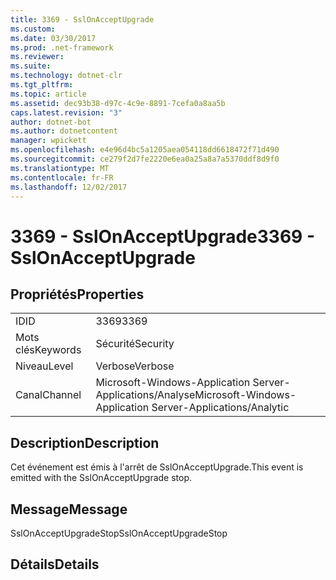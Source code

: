 ```yaml
---
title: 3369 - SslOnAcceptUpgrade
ms.custom: 
ms.date: 03/30/2017
ms.prod: .net-framework
ms.reviewer: 
ms.suite: 
ms.technology: dotnet-clr
ms.tgt_pltfrm: 
ms.topic: article
ms.assetid: dec93b38-d97c-4c9e-8891-7cefa0a8aa5b
caps.latest.revision: "3"
author: dotnet-bot
ms.author: dotnetcontent
manager: wpickett
ms.openlocfilehash: e4e96d4bc5a1205aea054118dd6618472f71d490
ms.sourcegitcommit: ce279f2d7fe2220e6ea0a25a8a7a5370ddf8d9f0
ms.translationtype: MT
ms.contentlocale: fr-FR
ms.lasthandoff: 12/02/2017
---
```

# <a name="3369---sslonacceptupgrade"></a><span data-ttu-id="3292a-102">3369 - SslOnAcceptUpgrade</span><span class="sxs-lookup"><span data-stu-id="3292a-102">3369 - SslOnAcceptUpgrade</span></span>
## <a name="properties"></a><span data-ttu-id="3292a-103">Propriétés</span><span class="sxs-lookup"><span data-stu-id="3292a-103">Properties</span></span>  
  
|||  
|-|-|  
|<span data-ttu-id="3292a-104">ID</span><span class="sxs-lookup"><span data-stu-id="3292a-104">ID</span></span>|<span data-ttu-id="3292a-105">3369</span><span class="sxs-lookup"><span data-stu-id="3292a-105">3369</span></span>|  
|<span data-ttu-id="3292a-106">Mots clés</span><span class="sxs-lookup"><span data-stu-id="3292a-106">Keywords</span></span>|<span data-ttu-id="3292a-107">Sécurité</span><span class="sxs-lookup"><span data-stu-id="3292a-107">Security</span></span>|  
|<span data-ttu-id="3292a-108">Niveau</span><span class="sxs-lookup"><span data-stu-id="3292a-108">Level</span></span>|<span data-ttu-id="3292a-109">Verbose</span><span class="sxs-lookup"><span data-stu-id="3292a-109">Verbose</span></span>|  
|<span data-ttu-id="3292a-110">Canal</span><span class="sxs-lookup"><span data-stu-id="3292a-110">Channel</span></span>|<span data-ttu-id="3292a-111">Microsoft-Windows-Application Server-Applications/Analyse</span><span class="sxs-lookup"><span data-stu-id="3292a-111">Microsoft-Windows-Application Server-Applications/Analytic</span></span>|  
  
## <a name="description"></a><span data-ttu-id="3292a-112">Description</span><span class="sxs-lookup"><span data-stu-id="3292a-112">Description</span></span>  
 <span data-ttu-id="3292a-113">Cet événement est émis à l'arrêt de SslOnAcceptUpgrade.</span><span class="sxs-lookup"><span data-stu-id="3292a-113">This event is emitted with the SslOnAcceptUpgrade stop.</span></span>  
  
## <a name="message"></a><span data-ttu-id="3292a-114">Message</span><span class="sxs-lookup"><span data-stu-id="3292a-114">Message</span></span>  
 <span data-ttu-id="3292a-115">SslOnAcceptUpgradeStop</span><span class="sxs-lookup"><span data-stu-id="3292a-115">SslOnAcceptUpgradeStop</span></span>  
  
## <a name="details"></a><span data-ttu-id="3292a-116">Détails</span><span class="sxs-lookup"><span data-stu-id="3292a-116">Details</span></span>
